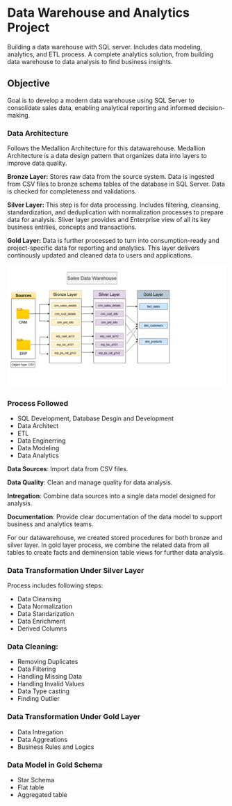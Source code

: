 # Data Warehouse and Analytics Project

Building a data warehouse with SQL server. Includes data modeling, analytics, and ETL process. A complete analytics solution, from building data warehouse to data analysis to find business insights.

## Objective
Goal is to develop a modern data warehouse using SQL Server to consolidate sales data, enabling analytical reporting and informed decision-making.

### Data Architecture
Follows the Medallion Architecture for this datawarehouse. Medallion Architecture is a data design pattern that organizes data into layers to improve data quality.

**Bronze Layer:** Stores raw data from the source system. Data is ingested from CSV files to bronze schema tables of the database in SQL Server. Data is checked for completeness and validations.

**Silver Layer:** This step is for data processing. Includes filtering, cleansing, standardization, and deduplication with normalization processes to prepare data for analysis. Sliver layer provides and Enterprise view of all its key business entities, concepts and transactions. 

**Gold Layer:** Data is further processed to turn into consumption-ready and project-specific data for reporting and analytics. This layer delivers continously updated and cleaned data to users and applications.

![datawarehouse](https://raw.githubusercontent.com/Siddharthbadal/data-warehouse-project/refs/heads/main/images/datawarehouse.png)

### Process Followed
-   SQL Development, Database Desgin and Development
-   Data Architect 
-   ETL
-   Data Enginerring 
-   Data Modeling
-   Data Analytics

**Data Sources**: Import data from CSV files.

**Data Quality**: Clean and manage quality for data analysis.

**Intregation**: Combine data sources into a single data model designed for analysis.

**Documentation**: Provide clear documentation of the data model to support business and analytics teams.


For our datawarehouse, we created stored procedures for both bronze and silver layer.
In gold layer process, we combine the related data from all tables to create facts and deminension table views for further data analysis. 

### Data Transformation Under Silver Layer
Process includes following steps:
-   Data Cleansing
-   Data Normalization
-   Data Standarization
-	Data Enrichment
-	Derived Columns 

### Data Cleaning:
-	Removing Duplicates
-	Data Filtering 
-	Handling Missing Data
-	Handling Invalid Values 
-	Data Type casting 
-	Finding Outlier 

### Data Transformation Under Gold Layer
-	Data Intregation
-	Data Aggreations 
-	Business Rules and Logics 

### Data Model in Gold Schema
-   Star Schema
-   Flat table
-   Aggregated table



